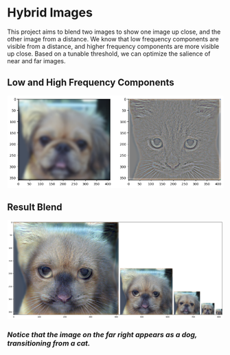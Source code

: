 # Hybrid Images

This project aims to blend two images to show one image up close, and the other image from a distance. We know that low frequency components are visible from a distance, and higher frequency components are more visible up close. Based on a tunable threshold, we can optimize the salience of near and far images.

## Low and High Frequency Components

![Low and High Frequency Pair](./results/low_and_high.png)

## Result Blend
![Blended Image](./results/scaled_cat_to_dog.png)

### *Notice that the image on the far right appears as a dog, transitioning from a cat.*

